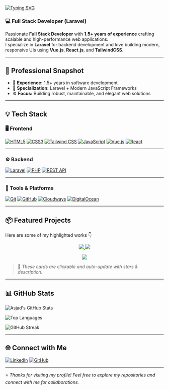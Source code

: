 <!-- Typing Animation Header -->
[![Typing SVG](https://readme-typing-svg.herokuapp.com?font=Fira+Code&weight=600&size=28&pause=1000&color=FF5733&width=800&lines=Hi%2C+I'm+Asjad+Naveed!;Full+Stack+Developer+(Laravel);Laravel+%7C+Vue.js+%7C+React.js+Enthusiast;Always+Learning+New+Technologies+🚀)](https://git.io/typing-svg)

### 💻 Full Stack Developer (Laravel)

Passionate **Full Stack Developer** with **1.5+ years of experience** crafting scalable and high-performance web applications.  
I specialize in **Laravel** for backend development and love building modern, responsive UIs using **Vue.js**, **React.js**, and **TailwindCSS**.

---

## 🚀 Professional Snapshot
- 🔧 **Experience:** 1.5+ years in software development  
- 🧩 **Specialization:** Laravel + Modern JavaScript Frameworks  
- ⚙️ **Focus:** Building robust, maintainable, and elegant web solutions  

---

## 💡 Tech Stack

### 🖥️ Frontend  
[![HTML5](https://img.shields.io/badge/HTML5-E34F26?style=for-the-badge&logo=html5&logoColor=white)](https://developer.mozilla.org/en-US/docs/Web/HTML)
[![CSS3](https://img.shields.io/badge/CSS3-1572B6?style=for-the-badge&logo=css3&logoColor=white)](https://developer.mozilla.org/en-US/docs/Web/CSS)
[![Tailwind CSS](https://img.shields.io/badge/Tailwind_CSS-06B6D4?style=for-the-badge&logo=tailwindcss&logoColor=white)](https://tailwindcss.com/)
[![JavaScript](https://img.shields.io/badge/JavaScript-F7DF1E?style=for-the-badge&logo=javascript&logoColor=black)](https://developer.mozilla.org/en-US/docs/Web/JavaScript)
[![Vue.js](https://img.shields.io/badge/Vue.js-4FC08D?style=for-the-badge&logo=vue.js&logoColor=white)](https://vuejs.org/)
[![React](https://img.shields.io/badge/React-61DAFB?style=for-the-badge&logo=react&logoColor=black)](https://reactjs.org/)

---

### ⚙️ Backend  
[![Laravel](https://img.shields.io/badge/Laravel-FF2D20?style=for-the-badge&logo=laravel&logoColor=white)](https://laravel.com/)
[![PHP](https://img.shields.io/badge/PHP-777BB4?style=for-the-badge&logo=php&logoColor=white)](https://www.php.net/)
[![REST API](https://img.shields.io/badge/REST_API-02569B?style=for-the-badge&logo=postman&logoColor=white)](https://restfulapi.net/)

---

### 🧰 Tools & Platforms  
[![Git](https://img.shields.io/badge/Git-F05033?style=for-the-badge&logo=git&logoColor=white)](https://git-scm.com/)
[![GitHub](https://img.shields.io/badge/GitHub-181717?style=for-the-badge&logo=github&logoColor=white)](https://github.com/Asjadgit)
[![Cloudways](https://img.shields.io/badge/Cloudways-2C39BD?style=for-the-badge&logo=cloudways&logoColor=white)](https://www.cloudways.com/)
[![DigitalOcean](https://img.shields.io/badge/DigitalOcean-0080FF?style=for-the-badge&logo=digitalocean&logoColor=white)](https://www.digitalocean.com/)

---

## 📦 Featured Projects  

Here are some of my highlighted works 👇

<p align="center">
  <a href="https://github.com/Asjadgit/Mini_Inventory">
    <img src="https://github-readme-stats.vercel.app/api/pin/?username=Asjadgit&repo=Mini_Inventory&theme=radical" />
  </a>
  <a href="https://github.com/Asjadgit/Appointments">
    <img src="https://github-readme-stats.vercel.app/api/pin/?username=Asjadgit&repo=Appointments&theme=radical" />
  </a>
</p>

<p align="center">
  <a href="https://github.com/Asjadgit/laravel-websockets">
    <img src="https://github-readme-stats.vercel.app/api/pin/?username=Asjadgit&repo=laravel-websockets&theme=radical" />
  </a>
</p>

> 🧩 *These cards are clickable and auto-update with stars & description.*

---

## 📊 GitHub Stats

![Asjad's GitHub Stats](https://github-readme-stats.vercel.app/api?username=Asjadgit&show_icons=true&theme=radical&hide_border=false&include_all_commits=true&count_private=true)

![Top Languages](https://github-readme-stats.vercel.app/api/top-langs/?username=Asjadgit&layout=compact&theme=radical)

![GitHub Streak](https://github-readme-streak-stats.herokuapp.com/?user=Asjadgit&theme=radical)

---

## 🌐 Connect with Me  
[![LinkedIn](https://img.shields.io/badge/LinkedIn-Asjad%20Naveed-blue?style=for-the-badge&logo=linkedin)](https://www.linkedin.com/in/asjad-naveed-702a39178)
[![GitHub](https://img.shields.io/badge/GitHub-Asjadgit-black?style=for-the-badge&logo=github)](https://github.com/Asjadgit)

---

⭐ *Thanks for visiting my profile! Feel free to explore my repositories and connect with me for collaborations.*
